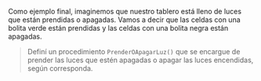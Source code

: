 Como ejemplo final, imaginemos que nuestro tablero está lleno de luces que están prendidas o apagadas. Vamos a decir que las celdas con una bolita verde están prendidas y las celdas con una bolita negra están apagadas.

> Definí un procedimiento `PrenderOApagarLuz()` que se encargue de prender las luces que estén apagadas o apagar las luces encendidas, según corresponda.